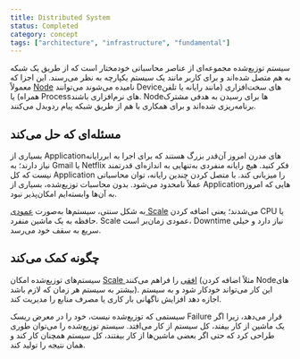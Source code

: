 ```yaml
---
title: Distributed System
status: Completed
category: concept
tags: ["architecture", "infrastructure", "fundamental"]
---
```


سیستم توزیع‌شده مجموعه‌ای از عناصر محاسباتی خودمختار است که از طریق یک شبکه به هم متصل شده‌اند و برای کاربر مانند یک سیستم یکپارچه به نظر می‌رسند. این اجزا که معمولاً [Node](/nodes/) نامیده می‌شوند می‌توانند Deviceهای سخت‌افزاری (مانند رایانه یا تلفن همراه) یا Processهای نرم‌افزاری باشند. Nodeها برای رسیدن به هدفی مشترک برنامه‌ریزی شده‌اند و برای همکاری با هم از طریق شبکه پیام ردوبدل می‌کنند.

## مسئله‌ای که حل می‌کند

بسیاری از Applicationهای مدرن امروز آن‌قدر بزرگ هستند که برای اجرا به ابررایانه نیاز دارند؛ به Gmail یا Netflix فکر کنید. هیچ رایانه منفردی به‌تنهایی به اندازه‌ای قدرتمند نیست که کل Application را میزبانی کند. با متصل کردن چندین رایانه، توان محاسباتی عملاً نامحدود می‌شود. بدون محاسبات توزیع‌شده، بسیاری از Applicationهایی که امروز به آن‌ها وابسته‌ایم امکان‌پذیر نبود.

به شکل سنتی، سیستم‌ها به‌صورت [عمودی Scale](/scalability/) می‌شدند؛ یعنی اضافه کردن CPU یا حافظه به یک ماشین منفرد. Scale عمودی زمان‌بر است، Downtime نیاز دارد و خیلی سریع به سقف خود می‌رسد.

## چگونه کمک می‌کند

سیستم‌های توزیع‌شده امکان [Scale افقی](/horizontal-scaling/) را فراهم می‌کنند (مثلاً اضافه کردن Nodeهای بیشتر به سیستم هر زمان که لازم باشد). این کار می‌تواند خودکار شود و به سیستم اجازه دهد افزایش ناگهانی بار کاری یا مصرف منابع را مدیریت کند.

سیستمی که توزیع‌شده نیست، خود را در معرض ریسک Failure قرار می‌دهد، زیرا اگر یک ماشین از کار بیفتد، کل سیستم از کار می‌افتد. سیستم توزیع‌شده را می‌توان طوری طراحی کرد که حتی اگر بعضی ماشین‌ها از کار بیفتند، کل سیستم همچنان کار کند و همان نتیجه را تولید کند.
